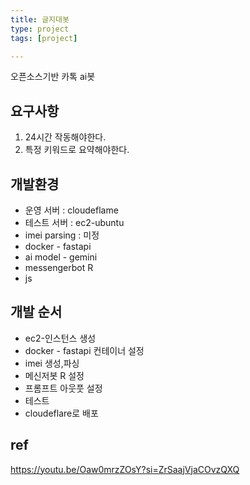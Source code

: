 ```yaml
---
title: 글지대봇
type: project
tags: [project]

---
```


오픈소스기반 카톡 ai봇

## 요구사항

1. 24시간 작동해야한다.
2. 특정 키워드로 요약해야한다.

## 개발환경

- 운영 서버 : cloudeflame
- 테스트 서버 : ec2-ubuntu
- imei parsing : 미정
- docker - fastapi 
- ai model - gemini 
- messengerbot R
- js

## 개발 순서

- ec2-인스턴스 생성
- docker - fastapi 컨테이너 설정
- imei 생성,파싱
- 메신저봇 R 설정
- 프롬프트 아웃풋 설정
- 테스트
- cloudeflare로 배포



## ref
https://youtu.be/Oaw0mrzZOsY?si=ZrSaajVjaCOvzQXQ